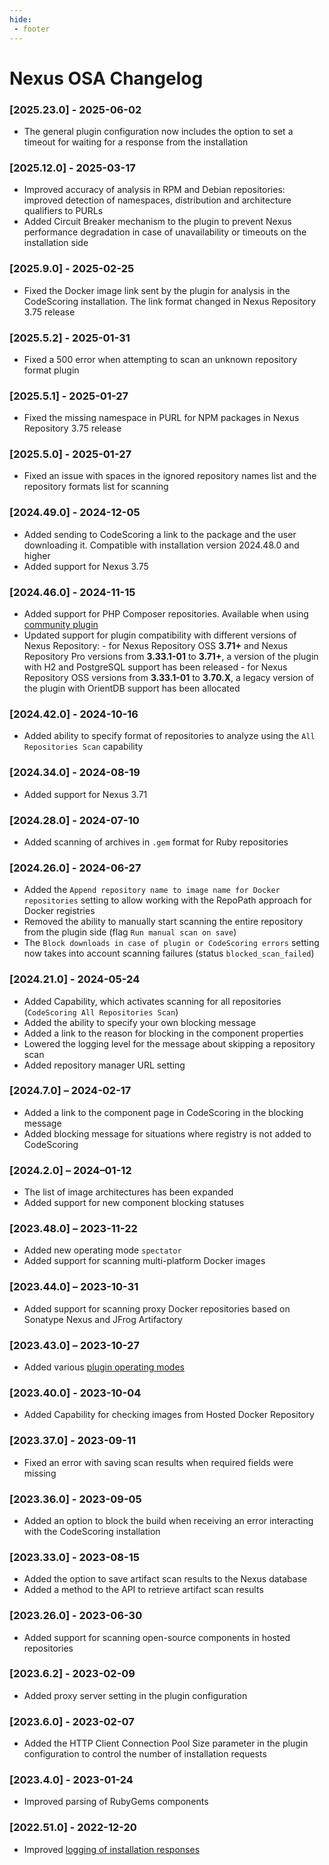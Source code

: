 ```yaml
---
hide:
 - footer
---
```


# Nexus OSA Changelog

### [2025.23.0] - 2025-06-02

- The general plugin configuration now includes the option to set a timeout for waiting for a response from the installation

### [2025.12.0] - 2025-03-17

- Improved accuracy of analysis in RPM and Debian repositories: improved detection of namespaces, distribution and architecture qualifiers to PURLs
- Added Circuit Breaker mechanism to the plugin to prevent Nexus performance degradation in case of unavailability or timeouts on the installation side

### [2025.9.0] - 2025-02-25

- Fixed the Docker image link sent by the plugin for analysis in the CodeScoring installation. The link format changed in Nexus Repository 3.75 release

### [2025.5.2] - 2025-01-31

- Fixed a 500 error when attempting to scan an unknown repository format plugin

### [2025.5.1] - 2025-01-27

- Fixed the missing namespace in PURL for NPM packages in Nexus Repository 3.75 release

### [2025.5.0] - 2025-01-27

- Fixed an issue with spaces in the ignored repository names list and the repository formats list for scanning

### [2024.49.0] - 2024-12-05

- Added sending to CodeScoring a link to the package and the user downloading it. Compatible with installation version 2024.48.0 and higher
- Added support for Nexus 3.75

### [2024.46.0] - 2024-11-15

- Added support for PHP Composer repositories. Available when using [community plugin](https://github.com/sonatype-nexus-community/nexus-repository-composer/tree/master)
- Updated support for plugin compatibility with different versions of Nexus Repository:
        - for Nexus Repository OSS **3.71+** and Nexus Repository Pro versions from **3.33.1-01** to **3.71+**, a version of the plugin with H2 and PostgreSQL support has been released
        - for Nexus Repository OSS versions from **3.33.1-01** to **3.70.Х**, a legacy version of the plugin with OrientDB support has been allocated

### [2024.42.0] - 2024-10-16

- Added ability to specify format of repositories to analyze using the `All Repositories Scan` capability

### [2024.34.0] - 2024-08-19

- Added support for Nexus 3.71

### [2024.28.0] - 2024-07-10

- Added scanning of archives in `.gem` format for Ruby repositories

### [2024.26.0] - 2024-06-27

- Added the `Append repository name to image name for Docker repositories` setting to allow working with the RepoPath approach for Docker registries
- Removed the ability to manually start scanning the entire repository from the plugin side (flag `Run manual scan on save`)
- The `Block downloads in case of plugin or CodeScoring errors` setting now takes into account scanning failures (status `blocked_scan_failed`)

### [2024.21.0] - 2024-05-24

- Added Capability, which activates scanning for all repositories (`CodeScoring All Repositories Scan`)
- Added the ability to specify your own blocking message
- Added a link to the reason for blocking in the component properties
- Lowered the logging level for the message about skipping a repository scan
- Added repository manager URL setting

### [2024.7.0] – 2024-02-17

- Added a link to the component page in CodeScoring in the blocking message
- Added blocking message for situations where registry is not added to CodeScoring

### [2024.2.0] – 2024–01-12

- The list of image architectures has been expanded
- Added support for new component blocking statuses

### [2023.48.0] – 2023-11-22

- Added new operating mode `spectator`
- Added support for scanning multi-platform Docker images

### [2023.44.0] – 2023-10-31

- Added support for scanning proxy Docker repositories based on Sonatype Nexus and JFrog Artifactory

### [2023.43.0] – 2023-10-27

- Added various [plugin operating modes](/osa/nexus_osa.en/#setting-the-plugin-operating-mode)

### [2023.40.0] - 2023-10-04

- Added Capability for checking images from Hosted Docker Repository

### [2023.37.0] - 2023-09-11

- Fixed an error with saving scan results when required fields were missing

### [2023.36.0] - 2023-09-05

- Added an option to block the build when receiving an error interacting with the CodeScoring installation

### [2023.33.0] - 2023-08-15

- Added the option to save artifact scan results to the Nexus database
- Added a method to the API to retrieve artifact scan results

### [2023.26.0] - 2023-06-30

- Added support for scanning open-source components in hosted repositories

### [2023.6.2] - 2023-02-09

- Added proxy server setting in the plugin configuration

### [2023.6.0] - 2023-02-07

- Added the HTTP Client Connection Pool Size parameter in the plugin configuration to control the number of installation requests

### [2023.4.0] - 2023-01-24

- Improved parsing of RubyGems components

### [2022.51.0] - 2022-12-20

- Improved [logging of installation responses](/osa/nexus_osa.en/#setting-up-logging)
